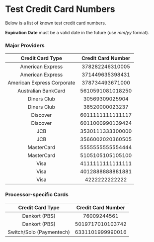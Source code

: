 # Test Credit Card Numbers

Below is a list of known test credit card numbers.

__Expiration Date__ must be a valid date in the future (use _mm/yy_ format).

### Major Providers

|    __Credit Card Type__    |   __Credit Card Number__   |
:---------------------------:|:--------------------------:|
| American Express           | 378282246310005            |
| American Express           | 371449635398431            |
| American Express Corporate | 378734493671000            |
| Australian BankCard        | 5610591081018250           |
| Diners Club                | 30569309025904             |
| Diners Club                | 38520000023237             |
| Discover                   | 6011111111111117           |
| Discover                   | 6011000990139424           |
| JCB                        | 3530111333300000           |
| JCB                        | 3566002020360505           |
| MasterCard                 | 5555555555554444           |
| MasterCard                 | 5105105105105100           |
| Visa                       | 4111111111111111           |
| Visa                       | 4012888888881881           |
| Visa                       | 4222222222222              |

### Processor-specific Cards

|    __Credit Card Type__    |   __Credit Card Number__   |
:---------------------------:|:--------------------------:|
| Dankort (PBS)              | 76009244561                |
| Dankort (PBS)              | 5019717010103742           |
| Switch/Solo (Paymentech)   | 6331101999990016           |

